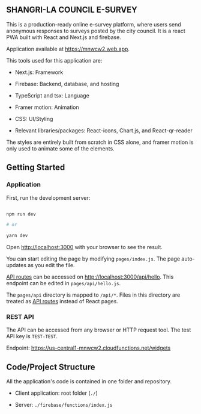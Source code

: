 ## SHANGRI-LA COUNCIL E-SURVEY

This is a production-ready online e-survey platform, where users send anonymous responses to surveys posted by the city council. It is a react PWA built with React and Next.js and firebase.

Application available at https://mnwcw2.web.app.

This tools used for this application are:

- Next.js: Framework

- Firebase: Backend, database, and hosting

- TypeScript and tsx: Language

- Framer motion: Animation

- CSS: UI/Styling

- Relevant libraries/packages: React-icons, Chart.js, and React-qr-reader

The styles are entirely built from scratch in CSS alone, and framer motion is only used to animate some of the elements.

## Getting Started

### Application

First, run the development server:

```bash

npm run dev

# or

yarn dev

```

Open [http://localhost:3000](http://localhost:3000) with your browser to see the result.

You can start editing the page by modifying `pages/index.js`. The page auto-updates as you edit the file.

[API routes](https://nextjs.org/docs/api-routes/introduction) can be accessed on [http://localhost:3000/api/hello](http://localhost:3000/api/hello). This endpoint can be edited in `pages/api/hello.js`.

The `pages/api` directory is mapped to `/api/*`. Files in this directory are treated as [API routes](https://nextjs.org/docs/api-routes/introduction) instead of React pages.

### REST API

The API can be accessed from any browser or HTTP request tool. The test API key is `TEST-TEST`.

Endpoint: https://us-central1-mnwcw2.cloudfunctions.net/widgets

## Code/Project Structure

All the application's code is contained in one folder and repository.

- Client application: root folder (`./`)

- Server: `./firebase/functions/index.js`
